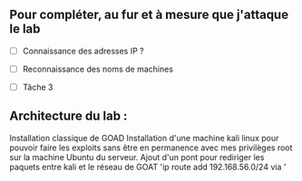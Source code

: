 ## Pour compléter, au fur et à mesure que j'attaque le lab

- [ ] Connaissance des adresses IP ?
- [ ] Reconnaissance des noms de machines 
- [ ] Tâche 3



## Architecture du lab :
Installation classique de GOAD
Installation d'une machine kali linux pour pouvoir faire les exploits sans être en permanence avec mes privilèges root sur la machine Ubuntu du serveur.
Ajout d'un pont pour rediriger les paquets entre kali et le réseau de GOAT
'ip route add 192.168.56.0/24 via <ip-of-your-ubuntu>'
